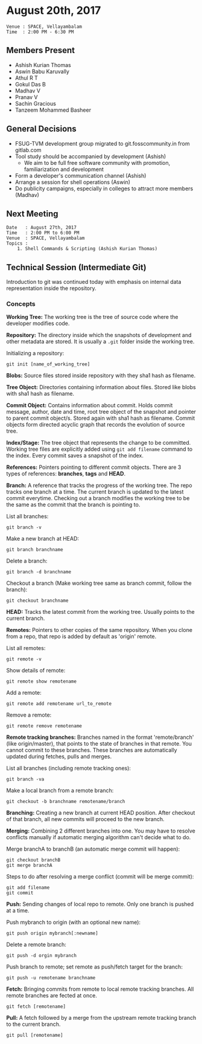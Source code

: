 August 20th, 2017
=================

```
Venue : SPACE, Vellayambalam
Time  : 2:00 PM - 6:30 PM
```

## Members Present
- Ashish Kurian Thomas
- Aswin Babu Karuvally
- Athul R T
- Gokul Das B
- Madhav V
- Pranav V
- Sachin Gracious
- Tanzeem Mohammed Basheer

## General Decisions
- FSUG-TVM development group migrated to git.fosscommunity.in from gitlab.com
- Tool study should be accompanied by development (Ashish)
    - We aim to be full free software community with promotion, familiarization 
    and development
- Form a developer's communication channel (Ashish)
- Arrange a session for shell operations (Aswin)
- Do publicity campaigns, especially in colleges to attract more members
(Madhav)

## Next Meeting
```
Date   : August 27th, 2017
Time   : 2:00 PM to 6:00 PM
Venue  : SPACE, Vellayambalam
Topics :
    1. Shell Commands & Scripting (Ashish Kurian Thomas)
```

## Technical Session (Intermediate Git)
Introduction to git was continued today with emphasis on internal data
representation inside the repository.

### Concepts
**Working Tree:** The working tree is the tree of source code where the
developer modifies code.

**Repository:** The directory inside which the snapshots of development and
other metadata are stored. It is usually a `.git` folder inside the working
tree.

Initializing a repository:
```shell
git init [name_of_working_tree]
```

**Blobs:** Source files stored inside repository with they sha1 hash as
filename.

**Tree Object:** Directories containing information about files. Stored like
blobs with sha1 hash as filename.

**Commit Object:** Contains information about commit. Holds commit message,
author, date and time, root tree object of the snapshot and pointer to parent
commit object/s. Stored again with sha1 hash as filename. Commit objects form
directed acyclic graph that records the evolution of source tree.

**Index/Stage:** The tree object that represents the change to be committed.
Working tree files are explicitly added using `git add filename` command to the
index. Every commit saves a snapshot of the index.

**References:** Pointers pointing to different commit objects. There are 3
types of references: **branches**, **tags** and **HEAD**.

**Branch:** A reference that tracks the progress of the working tree. The repo
tracks one branch at a time. The current branch is updated to the latest commit
everytime. Checking out a branch modifies the working tree to be the same as
the commit that the branch is pointing to.

List all branches:
```shell
git branch -v
```

Make a new branch at HEAD:
```shell
git branch branchname
```

Delete a branch:
```shell
git branch -d branchname
```

Checkout a branch (Make working tree same as branch commit, follow the branch):
```shell
git checkout branchname
```

**HEAD:** Tracks the latest commit from the working tree. Usually points to the
current branch.

**Remotes:** Pointers to other copies of the same repository. When you clone
from a repo, that repo is added by default as 'origin' remote.

List all remotes:
```shell
git remote -v
```

Show details of remote:
```shell
git remote show remotename
```

Add a remote:
```shell
git remote add remotename url_to_remote
```

Remove a remote:
```shell
git remote remove remotename
```

**Remote tracking branches:** Branches named in the format 'remote/branch'
(like origin/master), that points to the state of branches in that remote. You
cannot commit to these branches. These branches are automatically updated
during fetches, pulls and merges.

List all branches (including remote tracking ones):
```shell
git branch -va
```

Make a local branch from a remote branch:
```shell
git checkout -b branchname remotename/branch
```

**Branching:** Creating a new branch at current HEAD position. After checkout
of that branch, all new commits will proceed to the new branch.

**Merging:** Combining 2 different branches into one. You may have to resolve
conflicts manually if automatic merging algorithm can't decide what to do.

Merge branchA to branchB (an automatic merge commit will happen):
```shell
git checkout branchB
git merge branchA
```

Steps to do after resolving a merge conflict (commit will be merge commit):
```shell
git add filename
git commit
```

**Push:** Sending changes of local repo to remote. Only one branch is pushed at
a time.

Push mybranch to origin (with an optional new name):
```shell
git push origin mybranch[:newname]
```

Delete a remote branch:
```shell
git push -d orgin mybranch
```

Push branch to remote; set remote as push/fetch target for the branch:
```shell
git push -u remotename branchname
```

**Fetch:** Bringing commits from remote to local remote tracking branches. All
remote branches are fected at once.
```shell
git fetch [remotename]
```

**Pull:** A fetch followed by a merge from the upstream remote tracking branch
to the current branch.
```shell
git pull [remotename]
```
